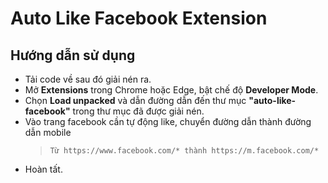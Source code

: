 # Auto Like Facebook Extension
## Hướng dẫn sử dụng
- Tải code về sau đó giải nén ra.
- Mở **Extensions** trong Chrome hoặc Edge, bật chế độ **Developer Mode**.
- Chọn **Load unpacked** và dẫn đường dẫn đến thư mục **"auto-like-facebook"** trong thư mục đã được giải nén.
- Vào trang facebook cần tự động like, chuyển đường dẫn thành đường dẫn mobile
  >```Từ https://www.facebook.com/* thành https://m.facebook.com/*```
- Hoàn tất.
